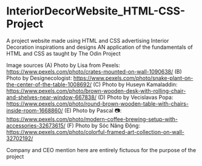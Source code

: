 # InteriorDecorWebsite_HTML-CSS-Project
A project website made using HTML and CSS advertising Interior Decoration inspirations and designs
AN application of the fundamentals of HTML and CSS as taught by The Odin Project

Image sources
(A) Photo by Lisa from Pexels: https://www.pexels.com/photo/crates-mounted-on-wall-1090638/
(B) Photo by Designecologist: https://www.pexels.com/photo/snake-plant-on-the-center-of-the-table-1008692/
(C) Photo by Huseyn Kamaladdin: https://www.pexels.com/photo/brown-wooden-desk-with-rolling-chair-and-shelves-near-window-667838/
(D) Photo by Vecislavas Popa: https://www.pexels.com/photo/round-brown-wooden-table-with-chairs-inside-room-1668860/
(E) Photo by Pascal 📷: https://www.pexels.com/photo/modern-coffee-brewing-setup-with-accessories-32673615/
(F) Photo by Sóc Năng Động: https://www.pexels.com/photo/colorful-framed-art-collection-on-wall-32702192/

Company and CEO mention here are entirely fictuous for the purpose of the project
